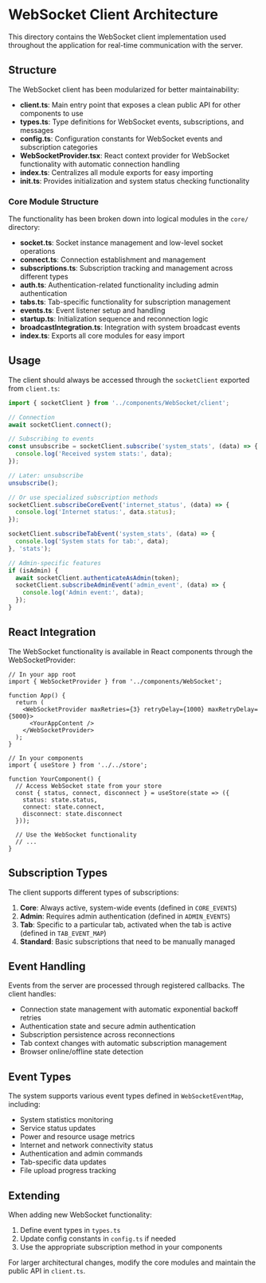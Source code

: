 # WebSocket Client Architecture

This directory contains the WebSocket client implementation used throughout the application for real-time communication with the server.

## Structure

The WebSocket client has been modularized for better maintainability:

- **client.ts**: Main entry point that exposes a clean public API for other components to use
- **types.ts**: Type definitions for WebSocket events, subscriptions, and messages
- **config.ts**: Configuration constants for WebSocket events and subscription categories
- **WebSocketProvider.tsx**: React context provider for WebSocket functionality with automatic connection handling
- **index.ts**: Centralizes all module exports for easy importing
- **init.ts**: Provides initialization and system status checking functionality

### Core Module Structure

The functionality has been broken down into logical modules in the `core/` directory:

- **socket.ts**: Socket instance management and low-level socket operations
- **connect.ts**: Connection establishment and management
- **subscriptions.ts**: Subscription tracking and management across different types
- **auth.ts**: Authentication-related functionality including admin authentication
- **tabs.ts**: Tab-specific functionality for subscription management
- **events.ts**: Event listener setup and handling
- **startup.ts**: Initialization sequence and reconnection logic
- **broadcastIntegration.ts**: Integration with system broadcast events
- **index.ts**: Exports all core modules for easy import

## Usage

The client should always be accessed through the `socketClient` exported from `client.ts`:

```typescript
import { socketClient } from '../components/WebSocket/client';

// Connection
await socketClient.connect();

// Subscribing to events
const unsubscribe = socketClient.subscribe('system_stats', (data) => {
  console.log('Received system stats:', data);
});

// Later: unsubscribe
unsubscribe();

// Or use specialized subscription methods
socketClient.subscribeCoreEvent('internet_status', (data) => {
  console.log('Internet status:', data.status);
});

socketClient.subscribeTabEvent('system_stats', (data) => {
  console.log('System stats for tab:', data);
}, 'stats');

// Admin-specific features
if (isAdmin) {
  await socketClient.authenticateAsAdmin(token);
  socketClient.subscribeAdminEvent('admin_event', (data) => {
    console.log('Admin event:', data);
  });
}
```

## React Integration

The WebSocket functionality is available in React components through the WebSocketProvider:

```tsx
// In your app root
import { WebSocketProvider } from '../components/WebSocket';

function App() {
  return (
    <WebSocketProvider maxRetries={3} retryDelay={1000} maxRetryDelay={5000}>
      <YourAppContent />
    </WebSocketProvider>
  );
}

// In your components
import { useStore } from '../../store';

function YourComponent() {
  // Access WebSocket state from your store
  const { status, connect, disconnect } = useStore(state => ({
    status: state.status,
    connect: state.connect,
    disconnect: state.disconnect
  }));

  // Use the WebSocket functionality
  // ...
}
```

## Subscription Types

The client supports different types of subscriptions:

1. **Core**: Always active, system-wide events (defined in `CORE_EVENTS`)
2. **Admin**: Requires admin authentication (defined in `ADMIN_EVENTS`)
3. **Tab**: Specific to a particular tab, activated when the tab is active (defined in `TAB_EVENT_MAP`)
4. **Standard**: Basic subscriptions that need to be manually managed

## Event Handling

Events from the server are processed through registered callbacks. The client handles:

- Connection state management with automatic exponential backoff retries
- Authentication state and secure admin authentication
- Subscription persistence across reconnections
- Tab context changes with automatic subscription management
- Browser online/offline state detection

## Event Types

The system supports various event types defined in `WebSocketEventMap`, including:

- System statistics monitoring
- Service status updates
- Power and resource usage metrics
- Internet and network connectivity status
- Authentication and admin commands
- Tab-specific data updates
- File upload progress tracking

## Extending

When adding new WebSocket functionality:

1. Define event types in `types.ts`
2. Update config constants in `config.ts` if needed
3. Use the appropriate subscription method in your components

For larger architectural changes, modify the core modules and maintain the public API in `client.ts`. 
